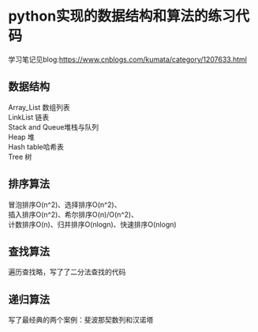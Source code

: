 ﻿python实现的数据结构和算法的练习代码
====
学习笔记见blog:https://www.cnblogs.com/kumata/category/1207633.html  

数据结构
----
Array_List 数组列表  
LinkList 链表  
Stack and Queue堆栈与队列  
Heap 堆  
Hash table哈希表  
Tree 树

排序算法
----
冒泡排序O(n^2)、选择排序O(n^2)、  
插入排序O(n^2)、希尔排序O(n)/O(n^2)、  
计数排序O(n)、归并排序O(nlogn)、快速排序O(nlogn) 
 
查找算法
---
遍历查找略，写了了二分法查找的代码

递归算法
----
写了最经典的两个案例：斐波那契数列和汉诺塔



